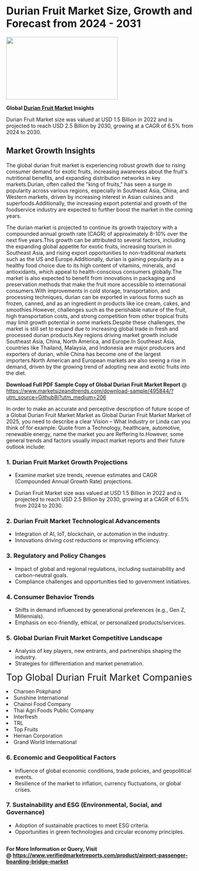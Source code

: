 <H1>Durian Fruit Market Size, Growth and Forecast from 2024 - 2031</H1><img class="aligncenter size-medium wp-image-584254" src="https://thirdeyenews.in/wp-content/uploads/2024/09/Global-Market-Research-300x168.jpeg" alt="" width="300" height="168" /><p><strong>Global&nbsp;<a href="https://www.marketsizeandtrends.com/download-sample/495844/?utm_source=Github8j?utm_medium=206">Durian Fruit Market</a> Insights</strong></p><p>Durian Fruit Market size was valued at USD 1.5 Billion in 2022 and is projected to reach USD 2.5 Billion by 2030, growing at a CAGR of 6.5% from 2024 to 2030.</p><p><h2>Market Growth Insights</h2> <p>The global durian fruit market is experiencing robust growth due to rising consumer demand for exotic fruits, increasing awareness about the fruit's nutritional benefits, and expanding distribution networks in key markets.Durian, often called the "king of fruits," has seen a surge in popularity across various regions, especially in Southeast Asia, China, and Western markets, driven by increasing interest in Asian cuisines and superfoods.Additionally, the increasing export potential and growth of the foodservice industry are expected to further boost the market in the coming years.</p> <p>The durian market is projected to continue its growth trajectory with a compounded annual growth rate (CAGR) of approximately 8-10% over the next five years.This growth can be attributed to several factors, including the expanding global appetite for exotic fruits, increasing tourism in Southeast Asia, and rising export opportunities to non-traditional markets such as the US and Europe.Additionally, durian is gaining popularity as a healthy food choice due to its high content of vitamins, minerals, and antioxidants, which appeal to health-conscious consumers globally.The market is also expected to benefit from innovations in packaging and preservation methods that make the fruit more accessible to international consumers.With improvements in cold storage, transportation, and processing techniques, durian can be exported in various forms such as frozen, canned, and as an ingredient in products like ice cream, cakes, and smoothies.However, challenges such as the perishable nature of the fruit, high transportation costs, and strong competition from other tropical fruits may limit growth potential in some markets.Despite these challenges, the market is still set to expand due to increasing global trade in fresh and processed durian products.Key regions driving market growth include Southeast Asia, China, North America, and Europe.In Southeast Asia, countries like Thailand, Malaysia, and Indonesia are major producers and exporters of durian, while China has become one of the largest importers.North American and European markets are also seeing a rise in demand, driven by the growing trend of adopting new and exotic fruits into the diet.</p> <p><span class=""><strong>Download Full PDF Sample Copy of Global Durian Fruit Market Report</strong> @ <a href="https://www.marketsizeandtrends.com/download-sample/495844/?utm_source=Github8j?utm_medium=206" target="_blank">https://www.marketsizeandtrends.com/download-sample/495844/?utm_source=Github8j?utm_medium=206</a></span></p><p>In order to make an accurate and perceptive description of future scope of a Global&nbsp;Durian Fruit Market Market as Global&nbsp;Durian Fruit Market Market of 2025, you need to describe a clear Vision &ndash; What Industry or Linda can you think of for example: Quote from a Technology, healthcare, automotive, renewable energy, name the market you are Reffering to.However, some general trends and factors usually impact market reports and their future outlook include:</p><h3>1.&nbsp;<strong>Durian Fruit Market Growth Projections</strong></h3><ul><li>Examine market size trends, revenue estimates and CAGR (Compounded Annual Growth Rate) projections.</li><li><p>Durian Fruit Market size was valued at USD 1.5 Billion in 2022 and is projected to reach USD 2.5 Billion by 2030, growing at a CAGR of 6.5% from 2024 to 2030.</p></li></ul><h3>2.&nbsp;<strong>Durian Fruit Market Technological Advancements</strong></h3><ul><li>Integration of AI, IoT, blockchain, or automation in the industry.</li><li>Innovations driving cost reductions or improving efficiency.</li></ul><h3>3.&nbsp;<strong>Regulatory and Policy Changes</strong></h3><ul><li>Impact of global and regional regulations, including sustainability and carbon-neutral goals.</li><li>Compliance challenges and opportunities tied to government initiatives.</li></ul><h3>4.&nbsp;<strong>Consumer Behavior Trends</strong></h3><ul><li>Shifts in demand influenced by generational preferences (e.g., Gen Z, Millennials).</li><li>Emphasis on eco-friendly, ethical, or personalized products/services.</li></ul><h3>5.&nbsp;<strong>Global Durian Fruit Market Competitive Landscape</strong></h3><ul><li>Analysis of key players, new entrants, and partnerships shaping the industry.</li><li>Strategies for differentiation and market penetration.</li></ul><p data-pm-slice="1 1 []"><span style="color: inherit; font-family: inherit; font-size: 25px;">Top Global Durian Fruit Market Companies</span></p><div class="" data-test-id=""><p><li>Charoen Pokphand</li><li> Sunshine International</li><li> Chainoi Food Company</li><li> Thai Agri Foods Public Company</li><li> Interfresh</li><li> TRL</li><li> Top Fruits</li><li> Hernan Corporation</li><li> Grand World International</li></p></div><h3>6.&nbsp;<strong>Economic and Geopolitical Factors</strong></h3><ul><li>Influence of global economic conditions, trade policies, and geopolitical events.</li><li>Resilience of the market to inflation, currency fluctuations, or global crises.</li></ul><h3>7.&nbsp;<strong>Sustainability and ESG (Environmental, Social, and Governance)</strong></h3><ul><li>Adoption of sustainable practices to meet ESG criteria.</li><li>Opportunities in green technologies and circular economy principles.</li></ul><h2><strong style="font-size: 14px;">For More Information or Query, Visit @&nbsp;</strong><a style="background-color: #ffffff; font-size: 14px;" href="https://www.marketsizeandtrends.com/report/durian-fruit-market/" target="_blank">https://www.verifiedmarketreports.com/product/airport-passenger-boarding-bridge-market</a></h2>
